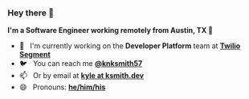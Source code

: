 ### Hey there 👋

**I'm a Software Engineer working remotely from Austin, TX 🌵**

- 🏢 &nbsp; I'm currently working on the **Developer Platform** team at **[Twilio Segment](https://segment.com)**
- 🐦 &nbsp; You can reach me **[@knksmith57](https://twitter.com/knksmith57)**
- 📫 &nbsp; Or by email at **[kyle at ksmith.dev](mailto:kyle@ksmith.dev)**
- 😄 &nbsp; Pronouns: **[he/him/his](https://pronoun.is/he)**
